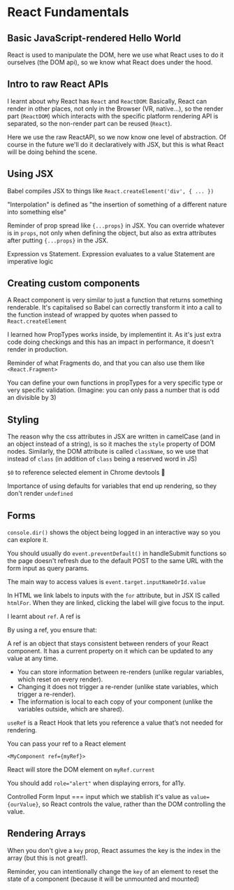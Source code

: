 # React Fundamentals

## Basic JavaScript-rendered Hello World

React is used to manipulate the DOM, here we use what React uses to do it
ourselves (the DOM api), so we know what React does under the hood.

## Intro to raw React APIs

I learnt about why React has `React` and `ReactDOM`: Basically, React can render
in other places, not only in the Browser (VR, native...), so the render part
(`ReactDOM`) which interacts with the specific platform rendering API is
separated, so the non-render part can be reused (`React`).

Here we use the raw ReactAPI, so we now know one level of abstraction. Of course
in the future we'll do it declaratively with JSX, but this is what React will be
doing behind the scene.

## Using JSX

Babel compiles JSX to things like `React.createElement('div', { ... })`

"Interpolation" is defined as "the insertion of something of a different nature
into something else"

Reminder of prop spread like `{...props}` in JSX. You can override whatever is
in `props`, not only when defining the object, but also as extra attributes
after putting `{...props}` in the JSX.

Expression vs Statement. Expression evaluates to a value Statement are
imperative logic

## Creating custom components

A React component is very similar to just a function that returns something
renderable. It's capitalised so Babel can correctly transform it into a call to
the function instead of wrapped by quotes when passed to `React.createElement`

I learned how PropTypes works inside, by implementint it. As it's just extra
code doing checkings and this has an impact in performance, it doesn't render in
production.

Reminder of what Fragments do, and that you can also use them like
`<React.Fragment>`

You can define your own functions in propTypes for a very specific type or very
specific validation. (Imagine: you can only pass a number that is odd an
divisible by 3)

## Styling

The reason why the css attributes in JSX are written in camelCase (and in an
object instead of a string), is so it maches the `style` property of DOM nodes.
Similarly, the DOM attribute is called `className`, so we use that instead of
`class` (in addition of `class` being a reserved word in JS)

`$0` to reference selected element in Chrome devtools 🤯

Importance of using defaults for variables that end up rendering, so they don't
render `undefined`

## Forms

`console.dir()` shows the object being logged in an interactive way so you can
explore it.

You should usually do `event.preventDefault()` in handleSubmit functions so the
page doesn't refresh due to the default POST to the same URL with the form input
as query params.

The main way to access values is `event.target.inputNameOrId.value`

In HTML we link labels to inputs with the `for` attribute, but in JSX IS called
`htmlFor`. When they are linked, clicking the label will give focus to the
input.

I learnt about `ref`. A ref is

By using a ref, you ensure that:

A ref is an object that stays consistent between renders of your React
component. It has a current property on it which can be updated to any value at
any time.

- You can store information between re-renders (unlike regular variables, which
  reset on every render).
- Changing it does not trigger a re-render (unlike state variables, which
  trigger a re-render).
- The information is local to each copy of your component (unlike the variables
  outside, which are shared).

`useRef` is a React Hook that lets you reference a value that’s not needed for
rendering.

You can pass your ref to a React element

```
<MyComponent ref={myRef}>
```

React will store the DOM element on `myRef.current`

You should add `role="alert"` when displaying errors, for a11y.

Controlled Form Input === input which we stablish it's value as
`value={ourValue}`, so React controls the value, rather than the DOM controlling
the value.

## Rendering Arrays

When you don't give a `key` prop, React assumes the key is the index in the
array (but this is not great!).

Reminder, you can intentionally change the `key` of an element to reset the
state of a component (because it will be unmounted and mounted)
